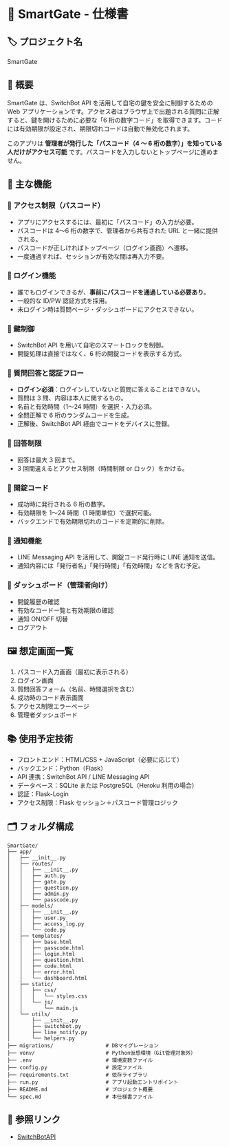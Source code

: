 # 📘 SmartGate - 仕様書

## 🏷️ プロジェクト名

SmartGate

## 🎯 概要

SmartGate は、SwitchBot API を活用して自宅の鍵を安全に制御するための Web アプリケーションです。アクセス者はブラウザ上で出題される質問に正解すると、鍵を開けるために必要な「6 桁の数字コード」を取得できます。コードには有効期限が設定され、期限切れコードは自動で無効化されます。

このアプリは **管理者が発行した「パスコード（4 ～ 6 桁の数字）」を知っている人だけがアクセス可能** です。パスコードを入力しないとトップページに進めません。

## 🔐 主な機能

### 🔸 アクセス制限（パスコード）

- アプリにアクセスするには、最初に「パスコード」の入力が必要。
- パスコードは 4〜6 桁の数字で、管理者から共有された URL と一緒に提供される。
- パスコードが正しければトップページ（ログイン画面）へ遷移。
- 一度通過すれば、セッションが有効な間は再入力不要。

### 🔸 ログイン機能

- 誰でもログインできるが、**事前にパスコードを通過している必要あり**。
- 一般的な ID/PW 認証方式を採用。
- 未ログイン時は質問ページ・ダッシュボードにアクセスできない。

### 🔸 鍵制御

- SwitchBot API を用いて自宅のスマートロックを制御。
- 開錠処理は直接ではなく、6 桁の開錠コードを表示する方式。

### 🔸 質問回答と認証フロー

- **ログイン必須**：ログインしていないと質問に答えることはできない。
- 質問は 3 問、内容は本人に関するもの。
- 名前と有効時間（1〜24 時間）を選択・入力必須。
- 全問正解で 6 桁のランダムコードを生成。
- 正解後、SwitchBot API 経由でコードをデバイスに登録。

### 🔸 回答制限

- 回答は最大 3 回まで。
- 3 回間違えるとアクセス制限（時間制限 or ロック）をかける。

### 🔸 開錠コード

- 成功時に発行される 6 桁の数字。
- 有効期限を 1〜24 時間（1 時間単位）で選択可能。
- バックエンドで有効期限切れのコードを定期的に削除。

### 🔸 通知機能

- LINE Messaging API を活用して、開錠コード発行時に LINE 通知を送信。
- 通知内容には「発行者名」「発行時間」「有効時間」などを含む予定。

### 🔸 ダッシュボード（管理者向け）

- 開錠履歴の確認
- 有効なコード一覧と有効期限の確認
- 通知 ON/OFF 切替
- ログアウト

## 🖼️ 想定画面一覧

1. パスコード入力画面（最初に表示される）
2. ログイン画面
3. 質問回答フォーム（名前、時間選択を含む）
4. 成功時のコード表示画面
5. アクセス制限エラーページ
6. 管理者ダッシュボード

## 📚 使用予定技術

- フロントエンド：HTML/CSS + JavaScript（必要に応じて）
- バックエンド：Python（Flask）
- API 連携：SwitchBot API / LINE Messaging API
- データベース：SQLite または PostgreSQL（Heroku 利用の場合）
- 認証：Flask-Login
- アクセス制限：Flask セッション＋パスコード管理ロジック

## 🗂️ フォルダ構成

```
SmartGate/
├── app/
│   ├── __init__.py
│   ├── routes/
│   │   ├── __init__.py
│   │   ├── auth.py
│   │   ├── gate.py
│   │   ├── question.py
│   │   ├── admin.py
│   │   └── passcode.py
│   ├── models/
│   │   ├── __init__.py
│   │   ├── user.py
│   │   ├── access_log.py
│   │   └── code.py
│   ├── templates/
│   │   ├── base.html
│   │   ├── passcode.html
│   │   ├── login.html
│   │   ├── question.html
│   │   ├── code.html
│   │   ├── error.html
│   │   └── dashboard.html
│   ├── static/
│   │   ├── css/
│   │   │   └── styles.css
│   │   └── js/
│   │       └── main.js
│   └── utils/
│       ├── __init__.py
│       ├── switchbot.py
│       ├── line_notify.py
│       └── helpers.py
├── migrations/                 # DBマイグレーション
├── venv/                       # Python仮想環境（Git管理対象外）
├── .env                        # 環境変数ファイル
├── config.py                   # 設定ファイル
├── requirements.txt            # 依存ライブラリ
├── run.py                      # アプリ起動エントリポイント
├── README.md                   # プロジェクト概要
└── spec.md                     # 本仕様書ファイル
```

## 🔸 参照リンク

- [SwitchBotAPI](https://github.com/OpenWonderLabs/SwitchBotAPI)
